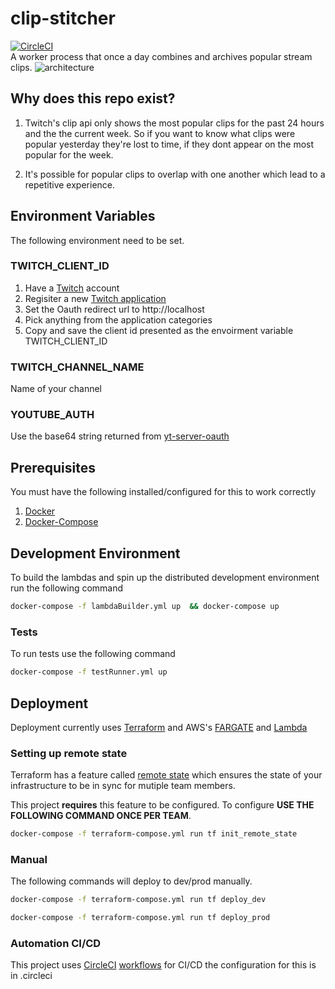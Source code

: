 # clip-stitcher
[![CircleCI](https://circleci.com/gh/austin1237/clip-stitcher.svg?style=svg)](https://circleci.com/gh/austin1237/clip-stitcher)<br />
A worker process that once a day combines and archives popular stream clips.
![architecture](https://user-images.githubusercontent.com/1394341/44130144-4bf5db72-a009-11e8-9852-ab8fc132f1c0.png)
## Why does this repo exist?
1. Twitch's clip api only shows the most popular clips for the past 24 hours and the the current week. So if you want to know what clips were popular yesterday they're lost to time, if they dont appear on the most popular for the week.

2. It's possible for popular clips to overlap with one another which lead to a repetitive experience.


## Environment Variables
The following environment need to be set.
### TWITCH_CLIENT_ID
1. Have a [Twitch](https://www.twitch.tv) account
2. Regisiter a new [Twitch application](https://dev.twitch.tv/dashboard/apps)
3. Set the Oauth redirect url to http://localhost
4. Pick anything from the application categories
5. Copy and save the client id presented as the envoirment variable TWITCH_CLIENT_ID

### TWITCH_CHANNEL_NAME
Name of your channel
### YOUTUBE_AUTH
Use the base64 string returned from [yt-server-oauth](https://github.com/austin1237/yt-server-oauth)

## Prerequisites
You must have the following installed/configured for this to work correctly<br />
1. [Docker](https://www.docker.com/community-edition)
2. [Docker-Compose](https://docs.docker.com/compose/)

## Development Environment

To build the lambdas and spin up the distributed development environment run the following command

```bash
docker-compose -f lambdaBuilder.yml up  && docker-compose up
```

### Tests
To run tests use the following command

```bash
docker-compose -f testRunner.yml up
```

## Deployment
Deployment currently uses [Terraform](https://www.terraform.io/) and AWS's [FARGATE](https://aws.amazon.com/fargate/) and [Lambda](https://aws.amazon.com/lambda/)

### Setting up remote state
Terraform has a feature called [remote state](https://www.terraform.io/docs/state/remote.html) which ensures the state of your infrastructure to be in sync for mutiple team members.

This project **requires** this feature to be configured. To configure **USE THE FOLLOWING COMMAND ONCE PER TEAM**.
```bash
docker-compose -f terraform-compose.yml run tf init_remote_state
```

### Manual
The following commands will deploy to dev/prod manually.
```bash
docker-compose -f terraform-compose.yml run tf deploy_dev
```

```bash
docker-compose -f terraform-compose.yml run tf deploy_prod
```

### Automation CI/CD
This project uses [CircleCI](https://circleci.com/) [workflows](https://circleci.com/docs/2.0/workflows/) for CI/CD the configuration for this is in .circleci